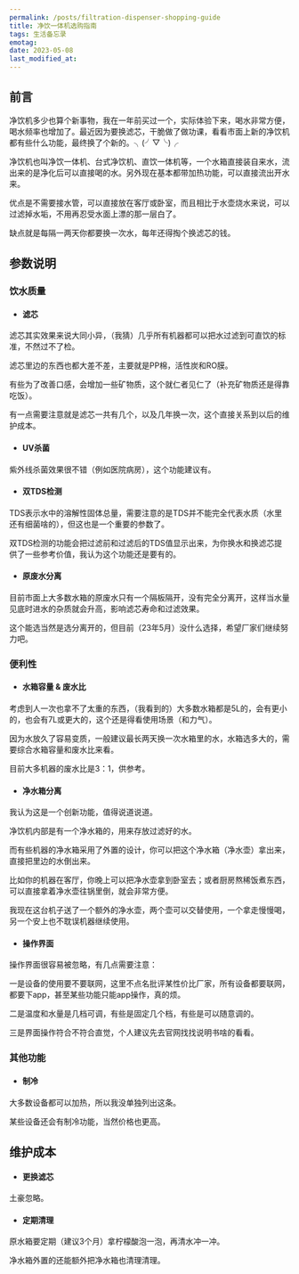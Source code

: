 ```yaml
---
permalink: /posts/filtration-dispenser-shopping-guide
title: 净饮一体机选购指南
tags: 生活备忘录
emotag: 
date: 2023-05-08
last_modified_at: 
---
```


## 前言

净饮机多少也算个新事物，我在一年前买过一个，实际体验下来，喝水非常方便，喝水频率也增加了。最近因为要换滤芯，干脆做了做功课，看看市面上新的净饮机都有些什么功能，最终换了个新的。╮(╯▽╰)╭

净饮机也叫净饮一体机、台式净饮机、直饮一体机等，一个水箱直接装自来水，流出来的是净化后可以直接喝的水。另外现在基本都带加热功能，可以直接流出开水来。

优点是不需要接水管，可以直接放在客厅或卧室，而且相比于水壶烧水来说，可以过滤掉水垢，不用再忍受水面上漂的那一层白了。

缺点就是每隔一两天你都要换一次水，每年还得掏个换滤芯的钱。

## 参数说明

### 饮水质量

- #### 滤芯

滤芯其实效果来说大同小异，（我猜）几乎所有机器都可以把水过滤到可直饮的标准，不然过不了检。

滤芯里边的东西也都大差不差，主要就是PP棉，活性炭和RO膜。

有些为了改善口感，会增加一些矿物质，这个就仁者见仁了（补充矿物质还是得靠吃饭）。

有一点需要注意就是滤芯一共有几个，以及几年换一次，这个直接关系到以后的维护成本。

- #### UV杀菌

紫外线杀菌效果很不错（例如医院病房），这个功能建议有。

- #### 双TDS检测

TDS表示水中的溶解性固体总量，需要注意的是TDS并不能完全代表水质（水里还有细菌啥的），但这也是一个重要的参数了。

双TDS检测的功能会把过滤前和过滤后的TDS值显示出来，为你换水和换滤芯提供了一些参考价值，我认为这个功能还是要有的。

- #### 原废水分离

目前市面上大多数水箱的原废水只有一个隔板隔开，没有完全分离开，这样当水量见底时进水的杂质就会升高，影响滤芯寿命和过滤效果。

这个能选当然是选分离开的，但目前（23年5月）没什么选择，希望厂家们继续努力吧。

### 便利性

- #### 水箱容量 & 废水比

考虑到人一次也拿不了太重的东西，（我看到的）大多数水箱都是5L的，会有更小的，也会有7L或更大的，这个还是得看使用场景（和力气）。

因为水放久了容易变质，一般建议最长两天换一次水箱里的水，水箱选多大的，需要综合水箱容量和废水比来看。

目前大多机器的废水比是3：1，供参考。

- #### 净水箱分离

我认为这是一个创新功能，值得说道说道。

净饮机内部是有一个净水箱的，用来存放过滤好的水。

而有些机器的净水箱采用了外置的设计，你可以把这个净水箱（净水壶）拿出来，直接把里边的水倒出来。

比如你的机器在客厅，你晚上可以把净水壶拿到卧室去；或者厨房熬稀饭煮东西，可以直接拿着净水壶往锅里倒，就会非常方便。

我现在这台机子送了一个额外的净水壶，两个壶可以交替使用，一个拿走慢慢喝，另一个安上也不耽误机器继续使用。

- #### 操作界面

操作界面很容易被忽略，有几点需要注意：

一是设备的使用要不要联网，这里不点名批评某性价比厂家，所有设备都要联网，都要下app，甚至某些功能只能app操作，真的烦。

二是温度和水量是几档可调，有些是固定几个档，有些是可以随意调的。

三是界面操作符合不符合直觉，个人建议先去官网找找说明书啥的看看。

### 其他功能

- #### 制冷

大多数设备都可以加热，所以我没单独列出这条。

某些设备还会有制冷功能，当然价格也更高。

## 维护成本

- #### 更换滤芯

土豪忽略。

- #### 定期清理

原水箱要定期（建议3个月）拿柠檬酸泡一泡，再清水冲一冲。

净水箱外置的还能额外把净水箱也清理清理。
